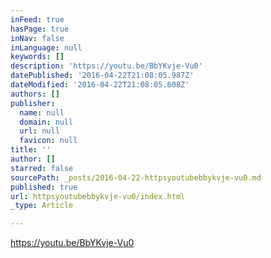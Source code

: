 ```yaml
---
inFeed: true
hasPage: true
inNav: false
inLanguage: null
keywords: []
description: 'https://youtu.be/BbYKvje-Vu0'
datePublished: '2016-04-22T21:08:05.987Z'
dateModified: '2016-04-22T21:08:05.608Z'
authors: []
publisher:
  name: null
  domain: null
  url: null
  favicon: null
title: ''
author: []
starred: false
sourcePath: _posts/2016-04-22-httpsyoutubebbykvje-vu0.md
published: true
url: httpsyoutubebbykvje-vu0/index.html
_type: Article

---
```

https://youtu.be/BbYKvje-Vu0